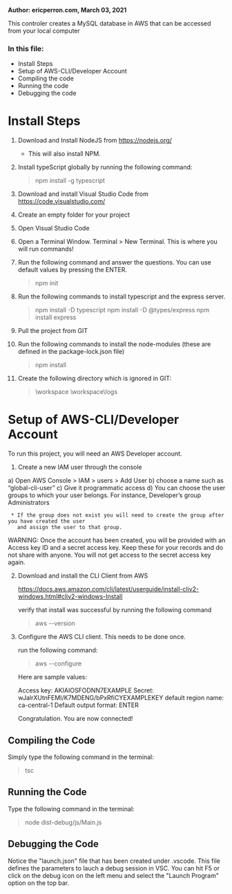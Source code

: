 **Author: ericperron.com, March 03, 2021**

This controler creates a MySQL database in AWS that can be accessed from your local computer

### In this file: 

- Install Steps
- Setup of AWS-CLI/Developer Account
- Compiling the code
- Running the code
- Debugging the code

# Install Steps

1) Download and Install NodeJS from https://nodejs.org/
   - This will also install NPM.

2) Install typeScript globally by running the following command: 
   
   > npm install -g typescript

3) Download and install Visual Studio Code from https://code.visualstudio.com/

4) Create an empty folder for your project

5) Open Visual Studio Code

6) Open a Terminal Window. Terminal > New Terminal. This is where you will run commands!

7) Run the following command and answer the questions. You can use default values by pressing the 
   ENTER.
   
   > npm init 

8) Run the following commands to install typescript and the express server. 

   > npm install -D typescript
   > npm install -D @types/express
   > npm install express
   
9) Pull the project from GIT

10) Run the following commands to install the node-modules (these are defined in the package-lock.json file)  
    
    > npm install

11) Create the following directory which is ignored in GIT: 

    > \workspace
    > \workspace\logs
	 

# Setup of AWS-CLI/Developer Account

To run this project, you will need an AWS Developer account. 

1) Create a new IAM user through the console
  
  a) Open AWS Console > IAM > users > Add User
  b) choose a name such as “global-cli-user”
  c) Give it programmatic access
  d) You can choose the user groups to which your user belongs. For instance, 
     Developer’s group
     Administrators
     
     * If the group does not exist you will need to create the group after you have created the user 
       and assign the user to that group.
  
  WARNING: Once the account has been created, you will be provided with an Access key ID and a 
  secret access key. Keep these for your records and do not share with anyone. You will not get 
  access to the secret access key again. 

2) Download and install the CLI Client from AWS 
   
   https://docs.aws.amazon.com/cli/latest/userguide/install-cliv2-windows.html#cliv2-windows-Install

   verify that install was successful by running the following command
   
   > aws --version

3) Configure the AWS CLI client. This needs to be done once.

   run the following command: 

   > aws --configure

   Here are sample values: 

     Access key: AKIAIOSFODNN7EXAMPLE
     Secret: wJalrXUtnFEMI/K7MDENG/bPxRfiCYEXAMPLEKEY
     default region name: ca-central-1 
     Default output format: ENTER

   Congratulation. You are now connected!

   

## Compiling the Code

Simply type the following command in the terminal: 

> tsc

## Running the Code

Type the following command in the terminal: 

> node dist-debug/js/Main.js

## Debugging the Code

Notice the "launch.json" file that has been created under .vscode. This file defines the
parameters to lauch a debug session in VSC. You can hit F5 or click on the debug icon on the left menu 
and select the "Launch Program" option on the top bar. 
